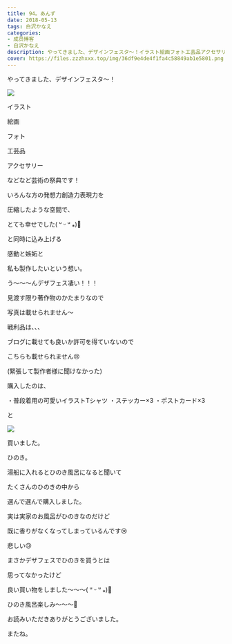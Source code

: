 ```yaml
---
title: 94。あんず
date: 2018-05-13
tags: 白沢かなえ
categories: 
- 成员博客
- 白沢かなえ
description: やってきました、デザインフェスタ〜！イラスト絵画フォト工芸品アクセサリーなどなど芸術の祭典です！いろんな方の発想力創造力表現力を...
cover: https://files.zzzhxxx.top/img/36df9e4de4f1fa4c58849ab1e5801.png 
---
```









やってきました、デザインフェスタ〜！


![](https://files.zzzhxxx.top/img/36df9e4de4f1fa4c58849ab1e5801.png)




イラスト

絵画

フォト

工芸品

アクセサリー




などなど芸術の祭典です！






いろんな方の発想力創造力表現力を

圧縮したような空間で、

とても幸せでした( ᵘ ᵕ ᵘ ⁎)🧡










と同時に込み上げる


感動と嫉妬と

私も製作したいという想い。








う〜〜〜んデザフェス凄い！！！


















見渡す限り著作物のかたまりなので

写真は載せられません〜







戦利品は、、、



ブログに載せても良いか許可を得ていないので

こちらも載せられません😢

(緊張して製作者様に聞けなかった)










購入したのは、



・普段着用の可愛いイラストTシャツ
・ステッカー×3
・ポストカード×3









と








![](https://files.zzzhxxx.top/img/36df9e4de4f1fa4c58849ab1e5801-01.jpg)



買いました。


ひのき。










湯船に入れるとひのき風呂になると聞いて

たくさんのひのきの中から

選んで選んで購入しました。








実は実家のお風呂がひのきなのだけど

既に香りがなくなってしまっているんです😢

悲しい😢








まさかデザフェスでひのきを買うとは

思ってなかったけど

良い買い物をしました〜〜〜( ᵘ ᵕ ᵘ ⁎)🧡















ひのき風呂楽しみ〜〜〜🛀




















お読みいただきありがとうございました。


またね。



